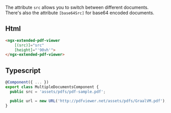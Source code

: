 The attribute `src` allows you to switch between different documents. There's also the attribute `[base64Src]` for base64 encoded documents.


## Html

```html
<ngx-extended-pdf-viewer 
    [(src)]="src"
    [height]="'90vh'">
</ngx-extended-pdf-viewer>
```

## Typescript
```ts
@Component({ ... })
export class MultipleDocumentsComponent {
  public src = 'assets/pdfs/pdf-sample.pdf';

  public url = new URL('http://pdfviewer.net/assets/pdfs/GraalVM.pdf');
}
```
